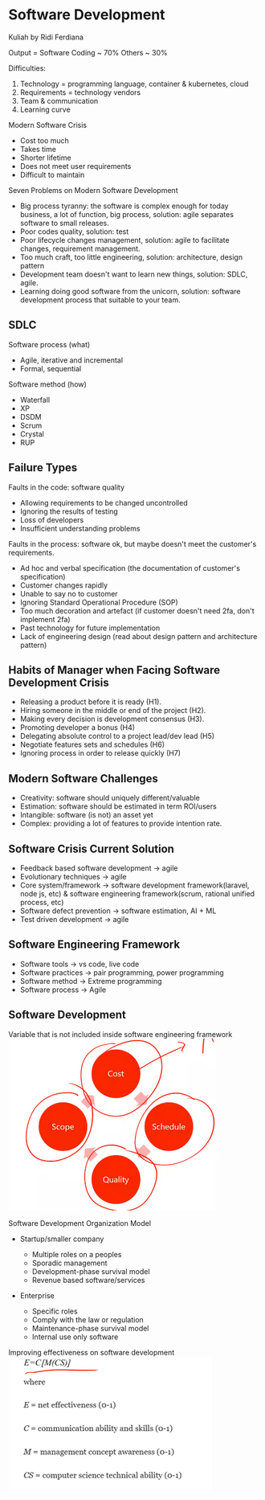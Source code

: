 # Software Development
Kuliah by Ridi Ferdiana

Output = Software
Coding ~ 70%
Others ~ 30%

Difficulties:
1. Technology = programming language, container & kubernetes, cloud
2. Requirements = technology vendors
3. Team & communication
4. Learning curve

Modern Software Crisis
- Cost too much
- Takes time
- Shorter lifetime
- Does not meet user requirements
- Difficult to maintain

Seven Problems on Modern Software Development
- Big process tyranny: the software is complex enough for today business, a lot of function, big process, solution: agile separates software to small releases.
- Poor codes quality, solution: test
- Poor lifecycle changes management, solution: agile to facilitate changes, requirement management.
- Too much craft, too little engineering, solution: architecture, design pattern
- Development team doesn't want to learn new things, solution: SDLC, agile.
- Learning doing good software from the unicorn, solution: software development process that suitable to your team.

## SDLC
Software process (what)
- Agile, iterative and incremental
- Formal, sequential

Software method (how)
- Waterfall
- XP
- DSDM
- Scrum
- Crystal
- RUP

## Failure Types
Faults in the code: software quality
- Allowing requirements to be changed uncontrolled
- Ignoring the results of testing
- Loss of developers
- Insufficient understanding problems

Faults in the process: software ok, but maybe doesn't meet the customer's requirements.
- Ad hoc and verbal specification (the documentation of customer's specification)
- Customer changes rapidly 
- Unable to say no to customer
- Ignoring Standard Operational Procedure (SOP)
- Too much decoration and artefact (if customer doesn't need 2fa, don't implement 2fa)
- Past technology for future implementation
- Lack of engineering design (read about design pattern and architecture pattern)

## Habits of Manager when Facing Software Development Crisis
- Releasing a product before it is ready (H1).
- Hiring someone in the middle or end of the project (H2).
- Making every decision is development consensus (H3).
- Promoting developer a bonus (H4)
- Delegating absolute control to a project lead/dev lead (H5)
- Negotiate features sets and schedules (H6)
- Ignoring process in order to release quickly (H7)

## Modern Software Challenges
- Creativity: software should uniquely different/valuable
- Estimation: software should be estimated in term ROI/users
- Intangible: software (is not) an asset yet
- Complex: providing a lot of features to provide intention rate.

## Software Crisis Current Solution
- Feedback based software development -> agile
- Evolutionary techniques -> agile
- Core system/framework -> software development framework(laravel, node js, etc) & software engineering framework(scrum, rational unified process, etc)
- Software defect prevention -> software estimation, AI + ML
- Test driven development -> agile

## Software Engineering Framework
- Software tools -> vs code, live code
- Software practices -> pair programming, power programming
- Software method -> Extreme programming
- Software process -> Agile

## Software Development
Variable that is not included inside software engineering framework
![](attachments/Pasted%20image%2020211006101951.png)

Software Development Organization Model
- Startup/smaller company
	- Multiple roles on a peoples
	- Sporadic management
	- Development-phase survival model
	- Revenue based software/services

- Enterprise
	- Specific roles
	- Comply with the law or regulation
	- Maintenance-phase survival model
	- Internal use only software

Improving effectiveness on software development
![](attachments/Pasted%20image%2020211006102410.png)

